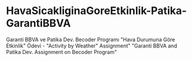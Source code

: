 # HavaSicakliginaGoreEtkinlik-Patika-GarantiBBVA
Garanti BBVA ve Patika Dev. Becoder Programı "Hava Durumuna Göre Etkinlik" Ödevi - "Activity by Weather" Assignment" "Garanti BBVA and Patika Dev.  Assignment on Becoder Program"
